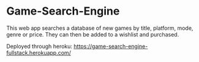 # Game-Search-Engine
This web app searches a database of new games by title,  platform, mode, genre or price. They can then be added to a wishlist and purchased.

Deployed through heroku: https://game-search-engine-fullstack.herokuapp.com/
